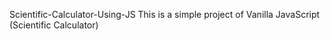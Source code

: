 Scientific-Calculator-Using-JS
This is a simple project of Vanilla JavaScript (Scientific Calculator)


